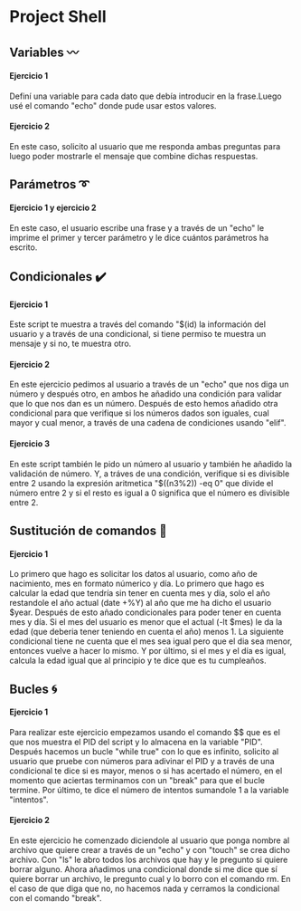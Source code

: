 # Project Shell
## Variables 〰
#### Ejercicio 1
Definí una variable para cada dato que debía introducir en la frase.Luego usé el comando "echo" donde pude usar estos valores.
#### Ejercicio 2
En este caso, solicito al usuario que me responda ambas preguntas para luego poder mostrarle el mensaje que combine dichas respuestas.

## Parámetros ➰
#### Ejercicio 1 y ejercicio 2
En este caso, el usuario escribe una frase y a través de un "echo" le imprime el primer y tercer parámetro y le dice cuántos parámetros ha escrito.

## Condicionales ✔️
#### Ejercicio 1
Este script te muestra a través del comando "$(id) la información del usuario y a través de una condicional, si tiene permiso te muestra un mensaje y si no, te muestra otro.
#### Ejercicio 2
En este ejercicio pedimos al usuario a través de un "echo" que nos diga un número y después otro, en ambos he añadido una condición para validar que lo que nos dan es un número. Después de esto hemos añadido otra condicional para que verifique si los números dados son iguales, cual mayor y cual menor, a través de una cadena de condiciones usando "elif".
#### Ejercicio 3
En este script también le pido un número al usuario y también he añadido la validación de número. Y, a tráves de una condición, verifique si es divisible entre 2 usando la expresión aritmetica "$((n3%2)) -eq 0" que divide el número entre 2 y si el resto es igual a 0 significa que el número es divisible entre 2.

## Sustitución de comandos 🔄
#### Ejercicio 1
Lo primero que hago es solicitar los datos al usuario, como año de nacimiento, mes en formato númerico y día. Lo primero que hago es calcular la edad que tendría sin tener en cuenta mes y día, solo el año restandole el año actual (date +%Y) al año que me ha dicho el usuario $year. Después de esto añado condicionales para poder tener en cuenta mes y día. Si el mes del usuario es menor que el actual (-lt $mes) le da la edad (que deberia tener teniendo en cuenta el año) menos 1. La siguiente condicional tiene ne cuenta que el mes sea igual pero que el dia sea menor, entonces vuelve a hacer lo mismo. Y por último, si el mes y el día es igual, calcula la edad igual que al principio y te dice que es tu cumpleaños.

## Bucles 🌀
#### Ejercicio 1
Para realizar este ejercicio empezamos usando el comando $$ que es el que nos muestra el PID del script y lo almacena en la variable "PID". Después hacemos un bucle "while true" con lo que es infinito, solicito al usuario que pruebe con números para adivinar el PID y a través de una condicional te dice si es mayor, menos o si has acertado el número, en el momento que aciertas terminamos con un "break" para que el bucle termine. Por último, te dice el número de intentos sumandole 1 a la variable "intentos".
#### Ejercicio 2
En este ejercicio he comenzado diciendole al usuario que ponga nombre al archivo que quiere crear a través de un "echo" y con "touch" se crea dicho archivo. Con "ls" le abro todos los archivos que hay y le pregunto si quiere borrar alguno. Ahora añadimos una condicional donde si me dice que sí quiere borrar un archivo, le pregunto cual y lo borro con el comando rm. En el caso de que diga que no, no hacemos nada y cerramos la condicional con el comando "break". 



